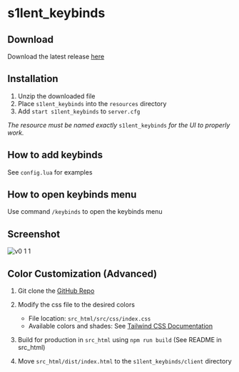 # s1lent_keybinds

## Download
Download the latest release [here](https://github.com/jwritz/s1lent_keybinds/releases/latest)

## Installation
1. Unzip the downloaded file
2. Place `s1lent_keybinds` into the `resources` directory
3. Add `start s1lent_keybinds` to `server.cfg`

_The resource must be named exactly_ `s1lent_keybinds` _for the UI to properly work._

## How to add keybinds
See `config.lua` for examples

## How to open keybinds menu
Use command `/keybinds` to open the keybinds menu

## Screenshot
![v0 1 1](https://user-images.githubusercontent.com/29800465/91195168-67ed4880-e6be-11ea-8696-ebd0b92236f6.png)

## Color Customization (Advanced)

1. Git clone the [GitHub Repo](https://github.com/jwritz/s1lent_keybinds)
2. Modify the css file to the desired colors
    * File location: `src_html/src/css/index.css`
    * Available colors and shades: See [Tailwind CSS Documentation](https://tailwindcss.com/docs/background-color#app)

3. Build for production in `src_html` using `npm run build` (See README in src_html)
4. Move `src_html/dist/index.html` to the `s1lent_keybinds/client` directory
